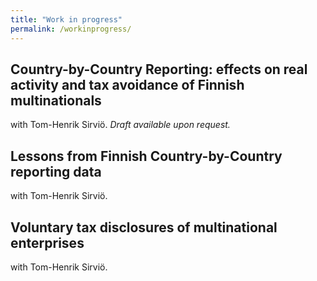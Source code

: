 ```yaml
---
title: "Work in progress"
permalink: /workinprogress/
---
```




<h2>Country-by-Country Reporting: effects on real activity and tax avoidance of Finnish multinationals</h2>
with Tom-Henrik Sirviö. <i>Draft available upon request.</i>


<h2>Lessons from Finnish Country-by-Country reporting data</h2>
with Tom-Henrik Sirviö. 


<h2>Voluntary tax disclosures of multinational enterprises</h2>
with Tom-Henrik Sirviö. 
